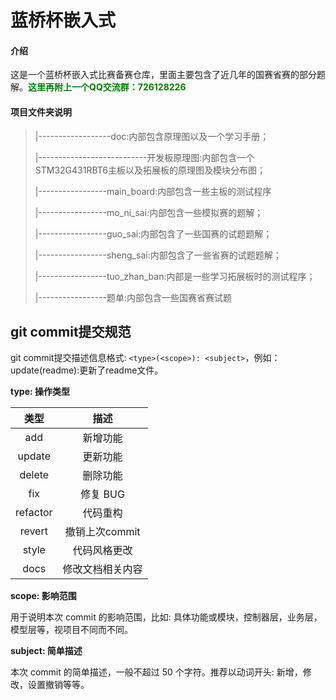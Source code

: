 # 蓝桥杯嵌入式

#### 介绍
这是一个蓝桥杯嵌入式比赛备赛仓库，里面主要包含了近几年的国赛省赛的部分题解。<font color=green>**这里再附上一个QQ交流群：726128226**</font>

#### 项目文件夹说明
> |------------------doc:内部包含原理图以及一个学习手册；
>
> |---------------------------开发板原理图:内部包含一个STM32G431RBT6主板以及拓展板的原理图及模块分布图；
>
> |-----------------main_board:内部包含一些主板的测试程序
>
> |-----------------mo_ni_sai:内部包含一些模拟赛的题解；
>
> |-----------------guo_sai:内部包含了一些国赛的试题题解；
>
> |-----------------sheng_sai:内部包含了一些省赛的试题题解；
>
> |-----------------tuo_zhan_ban:内部是一些学习拓展板时的测试程序；
>
> |-----------------题单:内部包含一些国赛省赛试题

## git commit提交规范

git commit提交描述信息格式: `<type>(<scope>): <subject>`，例如：update(readme):更新了readme文件。

**type: 操作类型**

|   类型   |       描述       |
| :------: | :--------------: |
|   add    |     新增功能     |
|  update  |     更新功能     |
|  delete  |     删除功能     |
|   fix    |     修复 BUG     |
| refactor |     代码重构     |
|  revert  |  撤销上次commit  |
|  style   |   代码风格更改   |
|   docs   | 修改文档相关内容 |

**scope: 影响范围**

用于说明本次 commit 的影响范围，比如: 具体功能或模块，控制器层，业务层，模型层等，视项目不同而不同。

 **subject: 简单描述**

本次 commit 的简单描述，一般不超过 50 个字符。推荐以动词开头: 新增，修改，设置撤销等等。

